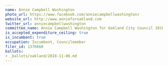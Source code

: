 ```yaml
---
name: Annie Campbell Washington
photo_url: https://www.facebook.com/anniecampbellwashington/
website_url: http://www.annieforoakland.com
twitter_url: anniecampbellwashington
committee_name: Annie Campbell Washington for Oakland City Council 2018
is_accepted_expenditure_ceiling: true
is_incumbent: true
occupation: Incumbent, Councilmember
filer_id: 1376660
ballots:
- _ballots/oakland/2018-11-06.md
---
```

